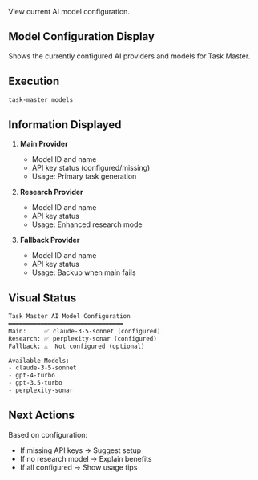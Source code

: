 View current AI model configuration.

## Model Configuration Display

Shows the currently configured AI providers and models for Task Master.

## Execution

```sh
task-master models
```

## Information Displayed

1. **Main Provider**
   - Model ID and name
   - API key status (configured/missing)
   - Usage: Primary task generation

2. **Research Provider**
   - Model ID and name
   - API key status
   - Usage: Enhanced research mode

3. **Fallback Provider**
   - Model ID and name
   - API key status
   - Usage: Backup when main fails

## Visual Status

```txt
Task Master AI Model Configuration
━━━━━━━━━━━━━━━━━━━━━━━━━━━━━━━━
Main:     ✅ claude-3-5-sonnet (configured)
Research: ✅ perplexity-sonar (configured)
Fallback: ⚠️  Not configured (optional)

Available Models:
- claude-3-5-sonnet
- gpt-4-turbo
- gpt-3.5-turbo
- perplexity-sonar
```

## Next Actions

Based on configuration:

- If missing API keys → Suggest setup
- If no research model → Explain benefits
- If all configured → Show usage tips
